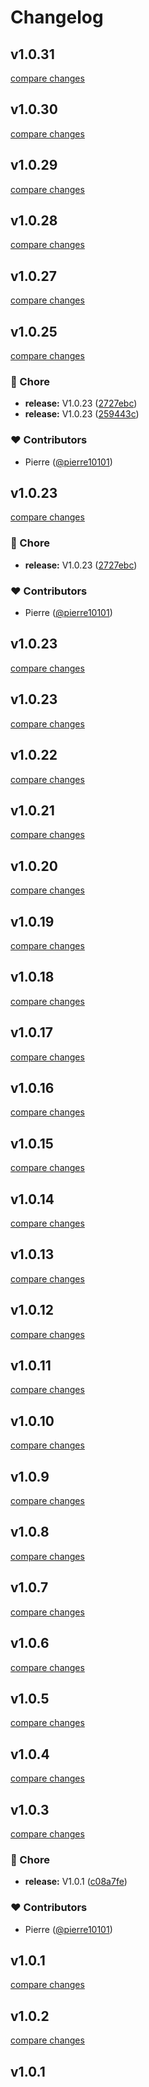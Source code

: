 # Changelog


## v1.0.31

[compare changes](https://github.com/pierre10101/nuxt-swapi/compare/v1.0.30...v1.0.31)

## v1.0.30

[compare changes](https://github.com/pierre10101/nuxt-swapi/compare/v1.0.29...v1.0.30)

## v1.0.29

[compare changes](https://github.com/pierre10101/nuxt-swapi/compare/v1.0.28...v1.0.29)

## v1.0.28

[compare changes](https://github.com/pierre10101/nuxt-swapi/compare/v1.0.27...v1.0.28)

## v1.0.27

[compare changes](https://github.com/pierre10101/nuxt-swapi/compare/v1.0.25...v1.0.27)

## v1.0.25

[compare changes](https://github.com/pierre10101/nuxt-swapi/compare/v1.0.23...v1.0.25)

### 🏡 Chore

- **release:** V1.0.23 ([2727ebc](https://github.com/pierre10101/nuxt-swapi/commit/2727ebc))
- **release:** V1.0.23 ([259443c](https://github.com/pierre10101/nuxt-swapi/commit/259443c))

### ❤️ Contributors

- Pierre ([@pierre10101](http://github.com/pierre10101))

## v1.0.23

[compare changes](https://github.com/pierre10101/nuxt-swapi/compare/v1.0.23...v1.0.23)

### 🏡 Chore

- **release:** V1.0.23 ([2727ebc](https://github.com/pierre10101/nuxt-swapi/commit/2727ebc))

### ❤️ Contributors

- Pierre ([@pierre10101](http://github.com/pierre10101))

## v1.0.23

[compare changes](https://github.com/pierre10101/nuxt-swapi/compare/v1.0.23...v1.0.23)

## v1.0.23

[compare changes](https://github.com/pierre10101/nuxt-swapi/compare/v1.0.22...v1.0.23)

## v1.0.22

[compare changes](https://github.com/pierre10101/nuxt-swapi/compare/v1.0.21...v1.0.22)

## v1.0.21

[compare changes](https://github.com/pierre10101/nuxt-swapi/compare/v1.0.20...v1.0.21)

## v1.0.20

[compare changes](https://github.com/pierre10101/nuxt-swapi/compare/v1.0.19...v1.0.20)

## v1.0.19

[compare changes](https://github.com/pierre10101/nuxt-swapi/compare/v1.0.18...v1.0.19)

## v1.0.18

[compare changes](https://github.com/pierre10101/nuxt-swapi/compare/v1.0.17...v1.0.18)

## v1.0.17

[compare changes](https://github.com/pierre10101/nuxt-swapi/compare/v1.0.16...v1.0.17)

## v1.0.16

[compare changes](https://github.com/pierre10101/nuxt-swapi/compare/v1.0.15...v1.0.16)

## v1.0.15

[compare changes](https://github.com/pierre10101/nuxt-swapi/compare/v1.0.14...v1.0.15)

## v1.0.14

[compare changes](https://github.com/pierre10101/nuxt-swapi/compare/v1.0.13...v1.0.14)

## v1.0.13

[compare changes](https://github.com/pierre10101/nuxt-swapi/compare/v1.0.12...v1.0.13)

## v1.0.12

[compare changes](https://github.com/pierre10101/nuxt-swapi/compare/v1.0.11...v1.0.12)

## v1.0.11

[compare changes](https://github.com/pierre10101/nuxt-swapi/compare/v1.0.10...v1.0.11)

## v1.0.10

[compare changes](https://github.com/pierre10101/nuxt-swapi/compare/v1.0.9...v1.0.10)

## v1.0.9

[compare changes](https://github.com/pierre10101/nuxt-swapi/compare/v1.0.8...v1.0.9)

## v1.0.8

[compare changes](https://github.com/pierre10101/nuxt-swapi/compare/v1.0.7...v1.0.8)

## v1.0.7

[compare changes](https://github.com/pierre10101/nuxt-swapi/compare/v1.0.6...v1.0.7)

## v1.0.6

[compare changes](https://github.com/pierre10101/swapi/compare/release...v1.0.6)

## v1.0.5

[compare changes](https://github.com/pierre10101/swapi/compare/v1.0.4...v1.0.5)

## v1.0.4

[compare changes](https://github.com/pierre10101/swapi/compare/v1.0.3...v1.0.4)

## v1.0.3

[compare changes](https://github.com/pierre10101/swapi/compare/v1.0.2...v1.0.3)

### 🏡 Chore

- **release:** V1.0.1 ([c08a7fe](https://github.com/pierre10101/swapi/commit/c08a7fe))

### ❤️ Contributors

- Pierre ([@pierre10101](http://github.com/pierre10101))

## v1.0.1

[compare changes](https://github.com/pierre10101/swapi/compare/v1.0.2...v1.0.1)

## v1.0.2

[compare changes](https://github.com/pierre10101/swapi/compare/v1.0.1...v1.0.2)

## v1.0.1

